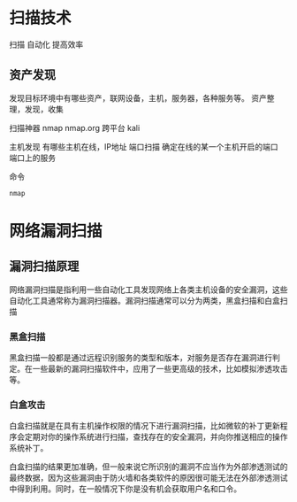 # 扫描技术
  扫描
  自动化
  提高效率

## 资产发现
发现目标环境中有哪些资产，联网设备，主机，服务器，各种服务等。
资产整理，发现，收集

扫描神器
  nmap
  nmap.org
  跨平台 
  kali

主机发现
  有哪些主机在线，IP地址
端口扫描
  确定在线的某一个主机开启的端口
  端口上的服务

命令
```
nmap

```


# 网络漏洞扫描

## 漏洞扫描原理

网络漏洞扫描是指利用一些自动化工具发现网络上各类主机设备的安全漏洞，这些自动化工具通常称为漏洞扫描器。漏洞扫描通常可以分为两类，黑盒扫描和白盒扫描

### 黑盒扫描

黑盒扫描一般都是通过远程识别服务的类型和版本，对服务是否存在漏洞进行判定。在一些最新的漏洞扫描软件中，应用了一些更高级的技术，比如模拟渗透攻击等。

### 白盒攻击

白盒扫描就是在具有主机操作权限的情况下进行漏洞扫描，比如微软的补丁更新程序会定期对你的操作系统进行扫描，查找存在的安全漏洞，并向你推送相应的操作系统补丁。

白盒扫描的结果更加准确，但一般来说它所识别的漏洞不应当作为外部渗透测试的最终数据，因为这些漏洞由于防火墙和各类软件的原因很可能无法在外部渗透测试中得到利用。同时，在一般情况下你是没有机会获取用户名和口令。

